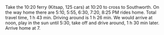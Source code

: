 Take the 10:20 ferry (Kitsap, 125 cars) at 10:20 to cross to Southworth.
On the way home there are 5:10, 5:55, 6:30, 7:20, 8:25 PM rides home. 
Total travel time, 1 h 43 min. Driving around is 1 h 26 min.
We would arrive at noon, play in the sun until 5:30, take off and drive around, 1 h 30 min later. Arrive home at 7.
